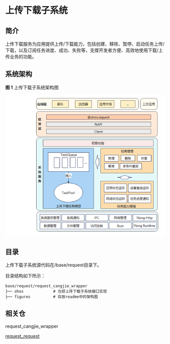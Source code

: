 # 上传下载子系统

## 简介

上传下载服务为应用提供上传/下载能力，包括创建、移除、暂停、启动任务上传/下载，以及订阅任务进度、成功、失败等，支撑开发者方便、高效地使用下载/上传业务的功能。


## 系统架构

**图 1**  上传下载子系统架构图


![](figures/上传下载子系统架构图.png "上传下载子系统架构图")

## 目录

上传下载子系统源代码在/base/request目录下。

目录结构如下所示：

```
base/request/request_cangjie_wrapper
├── ohos             # 仓颉上传下载子系统接口实现
├── figures          # 存放readme中的架构图
```

## 相关仓

request_cangjie_wrapper

[request_request](https://gitee.com/openharmony/request_request)
